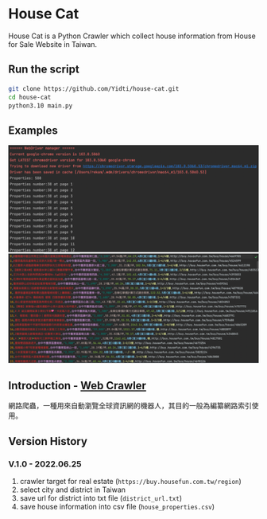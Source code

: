 # House Cat

House Cat is a Python Crawler which collect house information from House for Sale Website in Taiwan.

## Run the script

```sh
git clone https://github.com/Yidti/house-cat.git
cd house-cat
python3.10 main.py
```

## Examples

![sample-1](https://github.com/Yidti/house-cat/blob/master/sample/sample-1.png)
![sample-2](https://github.com/Yidti/house-cat/blob/master/sample/sample-2.png)

## Introduction - [Web Crawler](https://en.wikipedia.org/wiki/Web_crawler)

網路爬蟲，一種用來自動瀏覽全球資訊網的機器人，其目的一般為編纂網路索引使用。

## Version History

### V.1.0 - 2022.06.25

1. crawler target for real estate (`https://buy.housefun.com.tw/region`)
2. select city and district in Taiwan
3. save url for district into txt file (`district_url.txt`)
4. save house information into csv file (`house_properties.csv`)
